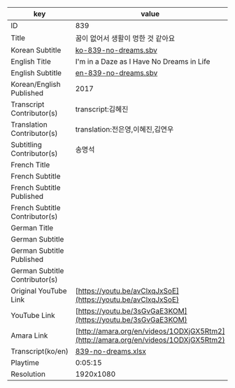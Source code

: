 |  key  |  value  |
|-------|---------|
| ID            | 839 |
| Title         | 꿈이 없어서 생활이 멍한 것 같아요 |
| Korean Subtitle | [ko-839-no-dreams.sbv](https://github.com/jungtosociety/dharma-qna/raw/master/sub/839/ko-839-no-dreams.sbv) |
| English Title | I'm in a Daze as I Have No Dreams in Life |
| English Subtitle | [en-839-no-dreams.sbv](https://github.com/jungtosociety/dharma-qna/raw/master/sub/839/en-839-no-dreams.sbv) |
| Korean/English Published     | 2017 |
| Transcript Contributor(s)   | transcript:김혜진 |
| Translation Contributor(s)   | translation:전은영,이혜진,김연우 |
| Subtitling Contributor(s)   | 송명석 |
| French Title |  |
| French Subtitle |  |
| French Subtitle Published |  |
| French Subtitle Contributor(s) |  |
| German Title |  |
| German Subtitle |  |
| German Subtitle Published |  |
| German Subtitle Contributor(s) |  |
| Original YouTube Link  | [https://youtu.be/avClxqJxSoE](https://youtu.be/avClxqJxSoE) |
| YouTube Link  | [https://youtu.be/3sGvGaE3KOM](https://youtu.be/3sGvGaE3KOM) |
| Amara Link    | [http://amara.org/en/videos/1ODXjGX5Rtm2](http://amara.org/en/videos/1ODXjGX5Rtm2) |
| Transcript(ko/en) | [839-no-dreams.xlsx](https://github.com/jungtosociety/dharma-qna/raw/master/sub/839/839-no-dreams.xlsx) |
| Playtime | 0:05:15 |
| Resolution | 1920x1080|
